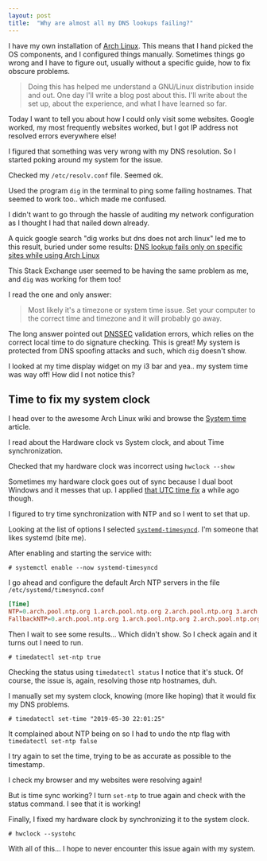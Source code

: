 ```yaml
---
layout: post
title:  "Why are almost all my DNS lookups failing?"
---
```


I have my own installation of [Arch Linux](https://www.archlinux.org). 
This means that I hand picked the OS components, and I configured things manually. Sometimes things go wrong and I have to figure out, usually without a specific guide, how to fix obscure problems. 

> Doing this has helped me understand a GNU/Linux distribution inside and out. One day I'll write a blog post about this. I'll write about the set up, about the experience, and what I have learned so far.

Today I want to tell you about how I could only visit some websites. Google worked, my most frequently websites worked, but I got IP address not resolved errors everywhere else!

I figured that something was very wrong with my DNS resolution. So I started poking around my system for the issue.

Checked my `/etc/resolv.conf` file. Seemed ok.

Used the program `dig` in the terminal to ping some failing hostnames. That seemed to work too.. which made me confused.

I didn't want to go through the hassle of auditing my network configuration as I thought I had that nailed down already.

A quick google search "dig works but dns does not arch linux" led me to this result, buried under some results: [DNS lookup fails only on specific sites while using Arch Linux](https://superuser.com/questions/1366094/dns-lookup-fails-only-on-specific-sites-while-using-arch-linux)

This Stack Exchange user seemed to be having the same problem as me, and `dig` was working for them too!

I read the one and only answer:
> Most likely it's a timezone or system time issue. Set your computer to the correct time and timezone and it will probably go away.

The long answer pointed out [DNSSEC](https://www.cloudflare.com/dns/dnssec/how-dnssec-works/) validation errors, which relies on the correct local time to do signature checking. This is great! My system is protected from DNS spoofing attacks and such, which `dig` doesn't show.

I looked at my time display widget on my i3 bar and yea.. my system time was way off! How did I not notice this?

## Time to fix my system clock

I head over to the awesome Arch Linux wiki and browse the [System time](https://wiki.archlinux.org/index.php/System_time) article.

I read about the Hardware clock vs System clock, and about Time synchronization.

Checked that my hardware clock was incorrect using `hwclock --show`

Sometimes my hardware clock goes out of sync because I dual boot Windows and it messes that up. I applied [that UTC time fix](https://wiki.archlinux.org/index.php/System_time#UTC_in_Windows) a while ago though.

I figured to try time synchronization with NTP and so I went to set that up.

Looking at the list of options I selected [`systemd-timesyncd`](https://wiki.archlinux.org/index.php/Systemd-timesyncd). I'm someone that likes systemd (bite me).

After enabling and starting the service with:
```
# systemctl enable --now systemd-timesyncd
```

I go ahead and configure the default Arch NTP servers in the file `/etc/systemd/timesyncd.conf`

```conf
[Time]
NTP=0.arch.pool.ntp.org 1.arch.pool.ntp.org 2.arch.pool.ntp.org 3.arch.pool.ntp.org
FallbackNTP=0.arch.pool.ntp.org 1.arch.pool.ntp.org 2.arch.pool.ntp.org 3.arch.pool.ntp.org
```

Then I wait to see some results... Which didn't show. So I check again and it turns out I need to run.

```
# timedatectl set-ntp true
```

Checking the status using `timedatectl status` I notice that it's stuck. Of course, the issue is, again, resolving those ntp hostnames, duh.

I manually set my system clock, knowing (more like hoping) that it would fix my DNS problems.

```
# timedatectl set-time "2019-05-30 22:01:25"
```

It complained about NTP being on so I had to undo the ntp flag with `timedatectl set-ntp false`

I try again to set the time, trying to be as accurate as possible to the timestamp.

I check my browser and my websites were resolving again!

But is time sync working? I turn `set-ntp` to true again and check with the status command. I see that it is working!

Finally, I fixed my hardware clock by synchronizing it to the system clock.

```
# hwclock --systohc
```

With all of this... I hope to never encounter this issue again with my system.
